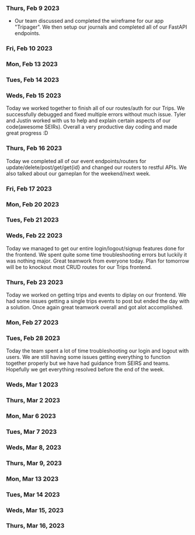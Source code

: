 ### Thurs, Feb 9 2023

- Our team discussed and completed the wireframe for our app "Tripager". We then setup our journals and completed all of our FastAPI endpoints.

### Fri, Feb 10 2023

### Mon, Feb 13 2023

### Tues, Feb 14 2023

### Weds, Feb 15 2023
Today we worked together to finish all of our routes/auth for our Trips. We successfully debugged and fixed multiple errors without much issue. Tyler and Justin worked with us to help and explain certain aspects of our code(awesome SEIRs). Overall a very productive day coding and made great progress :D
### Thurs, Feb 16 2023
Today we completed all of our event endpoints/routers for update/delete/post/get/get{id} and changed our routers to restful APIs. We also talked about our gameplan for the weekend/next week.
### Fri, Feb 17 2023

### Mon, Feb 20 2023

### Tues, Feb 21 2023

### Weds, Feb 22 2023
Today we managed to get our entire login/logout/signup features done for the frontend. We spent quite some time troubleshooting errors but luckily it was nothing major. Great teamwork from everyone today. Plan for tomorrow will be to knockout most CRUD routes for our Trips frontend.
### Thurs, Feb 23 2023
Today we worked on getting trips and events to diplay on our frontend. We had some issues getting a single trips events to post but ended the day with a solution. Once again great teamwork overall and got alot accomplished.
### Mon, Feb 27 2023

### Tues, Feb 28 2023
Today the team spent a lot of time troubleshooting our login and logout with users. We are still having some issues getting everything to function together properly but we have had guidance from SEIRS and teams. Hopefully we get everything resolved before the end of the week.
### Weds, Mar 1 2023

### Thurs, Mar 2 2023

### Mon, Mar 6 2023

### Tues, Mar 7 2023

### Weds, Mar 8, 2023

### Thurs, Mar 9, 2023

### Mon, Mar 13 2023

### Tues, Mar 14 2023

### Weds, Mar 15, 2023

### Thurs, Mar 16, 2023
